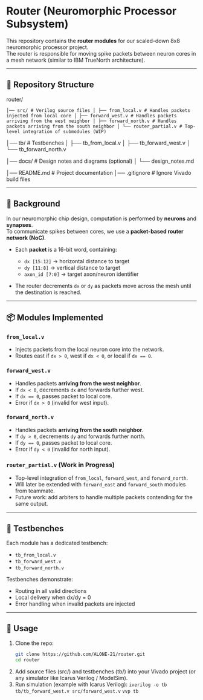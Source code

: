 # Router (Neuromorphic Processor Subsystem)

This repository contains the **router modules** for our scaled-down 8x8 neuromorphic processor project.  
The router is responsible for moving spike packets between neuron cores in a mesh network (similar to IBM TrueNorth architecture).  

---

## 📂 Repository Structure
router/

`│── src/ # Verilog source files
│ ├── from_local.v # Handles packets injected from local core
│ ├── forward_west.v # Handles packets arriving from the west neighbor
│ ├── forward_north.v # Handles packets arriving from the south neighbor
│ └── router_partial.v # Top-level integration of submodules (WIP)`

│── tb/ # Testbenches
│ ├── tb_from_local.v
│ ├── tb_forward_west.v
│ └── tb_forward_north.v

│── docs/ # Design notes and diagrams (optional)
│ └── design_notes.md

│── README.md # Project documentation
│── .gitignore # Ignore Vivado build files

---

## 🧠 Background

In our neuromorphic chip design, computation is performed by **neurons** and **synapses**.  
To communicate spikes between cores, we use a **packet-based router network (NoC)**.

- Each **packet** is a 16-bit word, containing:
  - `dx [15:12]` → horizontal distance to target
  - `dy [11:8]`  → vertical distance to target
  - `axon_id [7:0]` → target axon/neuron identifier  

- The router decrements `dx` or `dy` as packets move across the mesh until the destination is reached.

---

## 📦 Modules Implemented

### `from_local.v`
- Injects packets from the local neuron core into the network.  
- Routes east if `dx > 0`, west if `dx < 0`, or local if `dx == 0`.

### `forward_west.v`
- Handles packets **arriving from the west neighbor**.  
- If `dx < 0`, decrements `dx` and forwards further west.  
- If `dx == 0`, passes packet to local core.  
- Error if `dx > 0` (invalid for west input).

### `forward_north.v`
- Handles packets **arriving from the south neighbor**.  
- If `dy > 0`, decrements `dy` and forwards further north.  
- If `dy == 0`, passes packet to local core.  
- Error if `dy < 0` (invalid for north input).

### `router_partial.v` (Work in Progress)
- Top-level integration of `from_local`, `forward_west`, and `forward_north`.  
- Will later be extended with `forward_east` and `forward_south` modules from teammate.  
- Future work: add arbiters to handle multiple packets contending for the same output.

---

## 🧪 Testbenches
Each module has a dedicated testbench:
- `tb_from_local.v`
- `tb_forward_west.v`
- `tb_forward_north.v`

Testbenches demonstrate:
- Routing in all valid directions
- Local delivery when dx/dy = 0
- Error handling when invalid packets are injected

---

## 🚀 Usage
1. Clone the repo:
   ```bash
   git clone https://github.com/ALONE-21/router.git
   cd router
2. Add source files (src/) and testbenches (tb/) into your Vivado project (or any simulator like Icarus Verilog / ModelSim).
3. Run simulation (example with Icarus Verilog):
        `iverilog -o tb tb/tb_forward_west.v src/forward_west.v`
        `vvp tb `

